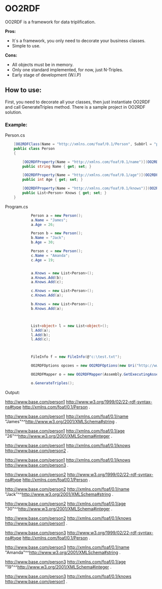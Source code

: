 # **OO2RDF**

OO2RDF is a framework for data triplification. 

**Pros:**
* It´s a framework, you only need to decorate your business classes.
* Simple to use.

**Cons:**
* All objects must be in memory.
* Only one standard implemented, for now, just N-Triples.
* Early stage of development (W.I.P)

## **How to use:**

First, you need to decorate all your classes, then just instantiate OO2RDF and call GenerateTriples method.  There is a sample project in OO2RDF solution.

### **Example:**

Person.cs
```csharp
    [OO2RDFClass(Name = "http://xmlns.com/foaf/0.1/Person", SubUrl = "person")](OO2RDFClass(Name-=-_http___xmlns.com_foaf_0.1_Person_,-SubUrl-=-_person_))
    public class Person
    {      

        [OO2RDFProperty(Name = "http://xmlns.com/foaf/0.1/name")](OO2RDFProperty(Name-=-_http___xmlns.com_foaf_0.1_name_))
        public string Name { get; set; }

        [OO2RDFProperty(Name = "http://xmlns.com/foaf/0.1/age")](OO2RDFProperty(Name-=-_http___xmlns.com_foaf_0.1_age_))
        public int Age { get; set; }

        [OO2RDFProperty(Name = "http://xmlns.com/foaf/0.1/knows")](OO2RDFProperty(Name-=-_http___xmlns.com_foaf_0.1_knows_))
        public List<Person> Knows { get; set; }
    }
```

Program.cs
```csharp
            Person a = new Person();
            a.Name = "James";
            a.Age = 26;

            Person b = new Person();
            b.Name = "Jack";
            b.Age = 30;

            Person c = new Person();
            c.Name = "Amanda";
            c.Age = 19;


            a.Knows = new List<Person>();
            a.Knows.Add(b);
            a.Knows.Add(c);

            c.Knows = new List<Person>();
            c.Knows.Add(a);

            b.Knows = new List<Person>();
            b.Knows.Add(a);



            List<object> l = new List<object>();
            l.Add(a);
            l.Add(b);
            l.Add(c);
           


            FileInfo f = new FileInfo(@"c:\test.txt");

            OO2RDFOptions opcoes = new OO2RDFOptions(new Uri("http://www.base.com"),  f, new NTriplesSerializer());

            OO2RDFMapper o = new OO2RDFMapper(Assembly.GetExecutingAssembly(), l, opcoes);

            o.GenerateTriples();
```



Output:

<http://www.base.com/person1> <http://www.w3.org/1999/02/22-rdf-syntax-ns#type> <http://xmlns.com/foaf/0.1/Person> .

<http://www.base.com/person1> <http://xmlns.com/foaf/0.1/name> "James"^^<http://www.w3.org/2001/XMLSchema#string> .

<http://www.base.com/person1> <http://xmlns.com/foaf/0.1/age> "26"^^<http://www.w3.org/2001/XMLSchema#integer> .

<http://www.base.com/person1> <http://xmlns.com/foaf/0.1/knows> <http://www.base.com/person2> .

<http://www.base.com/person1> <http://xmlns.com/foaf/0.1/knows> <http://www.base.com/person3> .

<http://www.base.com/person2> <http://www.w3.org/1999/02/22-rdf-syntax-ns#type> <http://xmlns.com/foaf/0.1/Person> .

<http://www.base.com/person2> <http://xmlns.com/foaf/0.1/name> "Jack"^^<http://www.w3.org/2001/XMLSchema#string> .

<http://www.base.com/person2> <http://xmlns.com/foaf/0.1/age> "30"^^<http://www.w3.org/2001/XMLSchema#integer> .

<http://www.base.com/person2> <http://xmlns.com/foaf/0.1/knows> <http://www.base.com/person1> .

<http://www.base.com/person3> <http://www.w3.org/1999/02/22-rdf-syntax-ns#type> <http://xmlns.com/foaf/0.1/Person> .

<http://www.base.com/person3> <http://xmlns.com/foaf/0.1/name> "Amanda"^^<http://www.w3.org/2001/XMLSchema#string> .

<http://www.base.com/person3> <http://xmlns.com/foaf/0.1/age> "19"^^<http://www.w3.org/2001/XMLSchema#integer> .

<http://www.base.com/person3> <http://xmlns.com/foaf/0.1/knows> <http://www.base.com/person1> .


